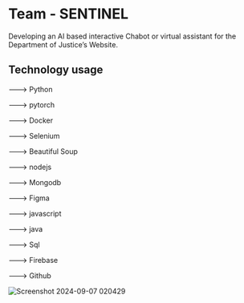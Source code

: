 
# Team - SENTINEL

Developing an AI based interactive Chabot or virtual assistant for the Department of Justice’s Website.


## Technology usage

---> Python

---> pytorch

---> Docker

---> Selenium

---> Beautiful Soup

---> nodejs

---> Mongodb

---> Figma

---> javascript

---> java

---> Sql

---> Firebase

---> Github



![Screenshot 2024-09-07 020429](https://github.com/user-attachments/assets/53f50cf0-1b5e-4007-b830-a8effcf022d9)
